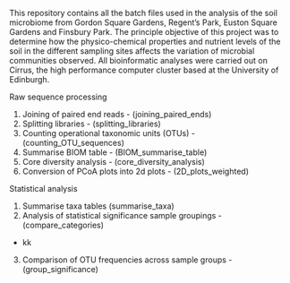 This repository contains all the batch files used in the analysis of the soil microbiome from Gordon Square Gardens, Regent’s Park, Euston Square Gardens and Finsbury Park. The principle objective of this project was to determine how the physico-chemical properties and nutrient levels of the soil in the different sampling sites affects the variation of microbial communities observed. All bioinformatic analyses were carried out on Cirrus, the high performance computer cluster based at the University of Edinburgh. 

Raw sequence processing 
1. Joining of paired end reads - (joining_paired_ends)
2. Splitting libraries - (splitting_libraries) 
3. Counting operational taxonomic units (OTUs) - (counting_OTU_sequences) 
4. Summarise BIOM table - (BIOM_summarise_table) 
5. Core diversity analysis - (core_diversity_analysis) 
6. Conversion of PCoA plots into 2d plots - (2D_plots_weighted) 

Statistical analysis
1. Summarise taxa tables (summarise_taxa)
2. Analysis of statistical significance sample groupings - (compare_categories) 
  - kk
3. Comparison of OTU frequencies across sample groups - (group_significance) 
